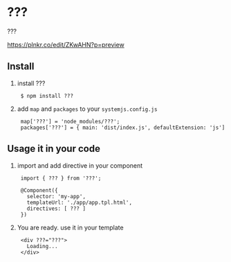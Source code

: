# ???
???

https://plnkr.co/edit/ZKwAHN?p=preview

## Install

1. install ???

        $ npm install ???

2. add `map` and `packages` to your `systemjs.config.js`

        map['???'] = 'node_modules/???';
        packages['???'] = { main: 'dist/index.js', defaultExtension: 'js']

## Usage it in your code

1. import and add directive in your component

        import { ??? } from '???';

        @Component({
          selector: 'my-app',
          templateUrl: './app/app.tpl.html',
          directives: [ ??? ]
        })


2. You are ready. use it in your template

        <div ???="???">
          Loading...
        </div>

